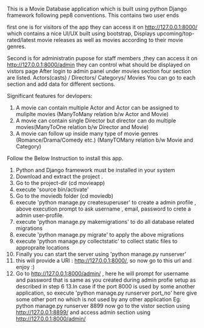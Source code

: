 This is a Movie Database application which is built using python Django framework following pep8 conventions.
This contains two user ends

first one is for visitors of the app they can access it on http://127.0.0.1:8000/
which contains a nice UI/UX built using bootstrap,
Displays upcoming/top-rated/latest movie releases as well as
movies according to their movie genres.

Second is for administratin pupose for staff members ,they can access it on http://127.0.0.1:8000/admin
they can control what should be displayed on vistors page
After login to admin panel under movies section four section are listed.
Actors(casts) / Directors/ Categorys/ Movies
You can go to each section and add data for different sections.

Significant features for devlopers: 
1. A movie can contain multiple Actor and Actor can be assigned to muliplte movies (ManyToMany relation b/w Actor and Movie)
2. A movie can contain single Director but director can do multiple movies(ManyToOne relation b/w Director and Movie)
3. A movie can follow up inside many type of movie genres (Romance/Drama/Comedy etc.) (ManyTOMany relation b/w Movie and Category)


Follow the Below Instruction to install this app.
1. Python and Django framework must be installed in your system
2. Download and extract the project .
3. Go to the project-dir (cd movieapp)
4. execute 'source bin/activate'
5. Go to the moviedb folder (cd moviedb)
6. execute 'python manage.py createsuperuser' to create a admin profile , above execution prompt to ask username , email, password to crete a admin user-profile.
7. execute 'python manage.py makemigrations' to do all database related migrations
8. execute 'python manage.py migrate' to apply the above migrations
9. execute 'python manage.py collectstatic' to collect static files to appropraite locations
10. Finally you can start the server using 'python manage.py runserver'
11. this will provide a URl : http://127.0.0.1:8000/,  so now go to this url and enjoy :)
12. Go to http://127.0.0.1:8000/admin/ , here he will prompt for username and password that is same as you created during admin profie setup as described in step 6
13.In case if the port 8000 is used by some another application, so execute 'python manage.py runserver port_no' here give some other port no which is not used by any other application
Eg: python manage.py runserver 8899
now go to the vistor section using http://127.0.0.1:8899/
and access admin section using http://127.0.0.1:8000/admin/
